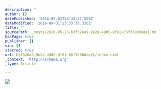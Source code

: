 ```yaml
---
description: ''
author: []
datePublished: '2016-09-01T23:33:37.529Z'
dateModified: '2016-09-01T23:33:36.338Z'
title: ''
sourcePath: _posts/2016-05-23-b3f326a9-9e2e-4905-9f81-06f3780deee1.md
hasPage: true
publisher: {}
via: {}
starred: true
url: b3f326a9-9e2e-4905-9f81-06f3780deee1/index.html
_context: 'http://schema.org'
_type: Article

---
```

![](https://the-grid-user-content.s3-us-west-2.amazonaws.com/f6897d77-956f-4224-854d-c9bba6b79eaa.jpg)